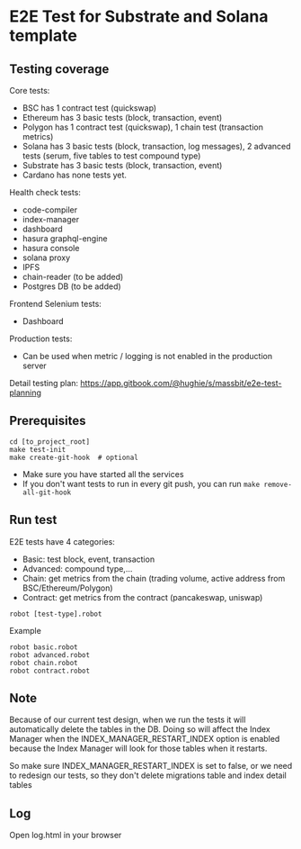 # E2E Test for Substrate and Solana template

## Testing coverage
Core tests:
- BSC has 1 contract test (quickswap)
- Ethereum has 3 basic tests (block, transaction, event)
- Polygon has 1 contract test (quickswap), 1 chain test (transaction metrics)
- Solana has 3 basic tests (block, transaction, log messages), 2 advanced tests (serum, five tables to test compound type)
- Substrate has 3 basic tests (block, transaction, event)
- Cardano has none tests yet.

Health check tests:
- code-compiler 
- index-manager 
- dashboard 
- hasura graphql-engine 
- hasura console
- solana proxy 
- IPFS 
- chain-reader (to be added)
- Postgres DB (to be added)

Frontend Selenium tests:
- Dashboard

Production tests:
- Can be used when metric / logging is not enabled in the production server

Detail testing plan: https://app.gitbook.com/@hughie/s/massbit/e2e-test-planning

## Prerequisites
```shell
cd [to_project_root]
make test-init
make create-git-hook  # optional
```
- Make sure you have started all the services 
- If you don't want tests to run in every git push, you can run `make remove-all-git-hook`


## Run test
E2E tests have 4 categories:
- Basic: test block, event, transaction
- Advanced: compound type,...
- Chain: get metrics from the chain (trading volume, active address from BSC/Ethereum/Polygon)
- Contract: get metrics from the contract (pancakeswap, uniswap)

```shell
robot [test-type].robot
```

Example
```
robot basic.robot 
robot advanced.robot 
robot chain.robot 
robot contract.robot 
```

## Note
Because of our current test design, when we run the tests it will automatically delete the tables in the DB.
Doing so will affect the Index Manager when the INDEX_MANAGER_RESTART_INDEX option is enabled because the Index Manager will look for those tables when it restarts.

So make sure INDEX_MANAGER_RESTART_INDEX is set to false, or we need to redesign our tests, so they don't delete migrations table and index detail tables

## Log
Open log.html in your browser